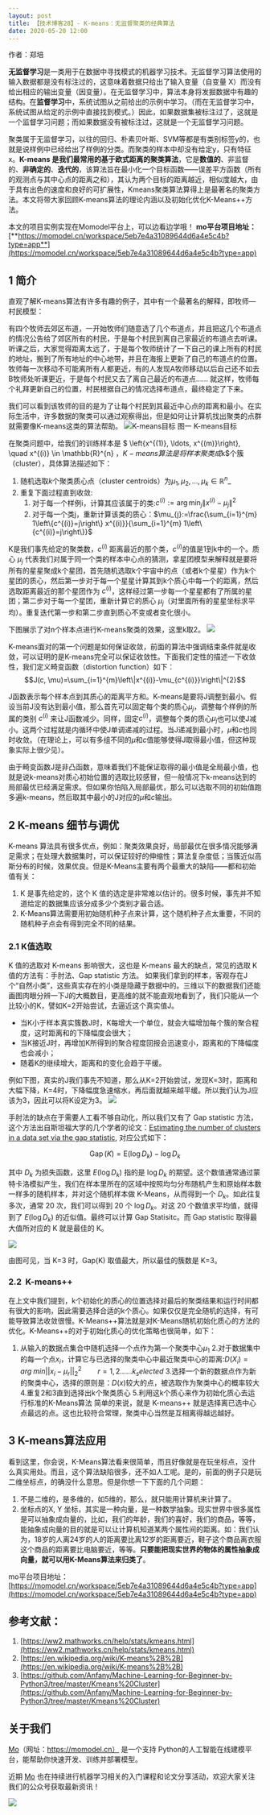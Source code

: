 ```yaml
---
layout: post
title: 【技术博客28】- K-means：无监督聚类的经典算法
date: 2020-05-20 12:00
--- 
```


作者：郑培


**无监督学习**是一类用于在数据中寻找模式的机器学习技术。无监督学习算法使用的输入数据都是没有标注过的，这意味着数据只给出了输入变量（自变量 X）而没有给出相应的输出变量（因变量）。在无监督学习中，算法本身将发掘数据中有趣的结构。在**监督学习**中，系统试图从之前给出的示例中学习。（而在无监督学习中，系统试图从给定的示例中直接找到模式。）因此，如果数据集被标注过了，这就是一个监督学习问题；而如果数据没有被标注过，这就是一个无监督学习问题。


聚类属于无监督学习，以往的回归、朴素贝叶斯、SVM等都是有类别标签y的，也就是说样例中已经给出了样例的分类。而聚类的样本中却没有给定y，只有特征x。**K-means 是我们最常用的基于欧式距离的聚类算法**，它是**数值的**、非监督的、**非确定的**、**迭代的**，该算法旨在最小化一个目标函数——误差平方函数（所有的观测点与其中心点的距离之和），其认为两个目标的距离越近，相似度越大，由于具有出色的速度和良好的可扩展性，Kmeans聚类算法算得上是最著名的聚类方法。本文将带大家回顾K-means算法的理论内涵以及初始化优化K-Means++方法。


本文的项目实例实现在Momodel平台上，可以边看边学哦！
**mo平台项目地址：**[**https://momodel.cn/workspace/5eb7e4a31089644d6a4e5c4b?type=app**](https://momodel.cn/workspace/5eb7e4a31089644d6a4e5c4b?type=app)



## 1 简介
直观了解K-means算法有许多有趣的例子，其中有一个最著名的解释，即牧师—村民模型：

有四个牧师去郊区布道，一开始牧师们随意选了几个布道点，并且把这几个布道点的情况公告给了郊区所有的村民，于是每个村民到离自己家最近的布道点去听课。听课之后，大家觉得距离太远了，于是每个牧师统计了一下自己的课上所有的村民的地址，搬到了所有地址的中心地带，并且在海报上更新了自己的布道点的位置。牧师每一次移动不可能离所有人都更近，有的人发现A牧师移动以后自己还不如去B牧师处听课更近，于是每个村民又去了离自己最近的布道点…… 就这样，牧师每个礼拜更新自己的位置，村民根据自己的情况选择布道点，最终稳定了下来。

我们可以看到该牧师的目的是为了让每个村民到其最近中心点的距离和最小。在实际生活中，许多数据的聚类可以通过观察得出，但是如何让计算机找出聚类的点群就需要像K-means这类的算法帮助。
![K-means目标](https://imgbed.momodel.cn/1589100592504-9d73880a-2a0c-46d1-92fe-efebd3c4590e.gif)
图一 K-means目标

在聚类问题中，给我们的训练样本是 $ \left\{x^{(1)}, \ldots, x^{(m)}\right\}, \quad x^{(i)} \in \mathbb{R}^{n} $，K-means算法是将样本聚类成$k$个簇（cluster），具体算法描述如下：
1. 随机选取$k$个聚类质心点（cluster centroids）为$\mu_{1}, \mu_{2}, \ldots, \mu_{k} \in \mathbb{R}^{n}$_
2. 重复下面过程直到收敛:
	1. 对于每一个样例i，计算其应该属于的类:$c^{(i)}:=\arg \min _{j}\left\|x^{(i)}-\mu_{j}\right\|^{2}$
	2. 对于每一个类j，重新计算该类的质心：$\mu_{j}:=\frac{\sum_{i=1}^{m} 1\left\{c^{(i)}=j\right\} x^{(i)}}{\sum_{i=1}^{m} 1\left\{c^{(i)}=j\right\}}$

K是我们事先给定的聚类数，$c^{(i)}$ 距离最近的那个类，$c^{(i)}$的值是1到k中的一个。质心 $\mu_{j}$ 代表我们对属于同一个类的样本中心点的猜测，拿星团模型来解释就是要将所有的星星聚成k个星团，首先随机选取k个宇宙中的点（或者k个星星）作为k个星团的质心，然后第一步对于每一个星星计算其到k个质心中每一个的距离，然后选取距离最近的那个星团作为 $c^{(i)}$，这样经过第一步每一个星星都有了所属的星团；第二步对于每一个星团，重新计算它的质心 $\mu_{j}$（对里面所有的星星坐标求平均）。重复迭代第一步和第二步直到质心不变或者变化很小。

下图展示了对n个样本点进行K-means聚类的效果，这里k取2。
![](https://imgbed.momodel.cn/1589101145272-03bf2deb-606a-423b-9f43-fb2af063ded0.png)

K-means面对的第一个问题是如何保证收敛，前面的算法中强调结束条件就是收敛，可以证明的是K-means完全可以保证收敛性。下面我们定性的描述一下收敛性，我们定义畸变函数（distortion function）如下：
$$J(c, \mu)=\sum_{i=1}^{m}\left\|x^{(i)}-\mu_{c^{(i)}}\right\|^{2}$$

J函数表示每个样本点到其质心的距离平方和。K-means是要将J调整到最小。假设当前J没有达到最小值，那么首先可以固定每个类的质心$\mu_{j}$，调整每个样例的所属的类别 $c^{(i)}$ 来让J函数减少。同样，固定$c^{(i)}$，调整每个类的质心$\mu_{j}$也可以使J减小。这两个过程就是内循环中使J单调递减的过程。当J递减到最小时，$\mu$和$c$也同时收敛。（在理论上，可以有多组不同的$\mu$和$c$值能够使得J取得最小值，但这种现象实际上很少见）。

由于畸变函数J是非凸函数，意味着我们不能保证取得的最小值是全局最小值，也就是说k-means对质心初始位置的选取比较感冒，但一般情况下k-means达到的局部最优已经满足需求。但如果你怕陷入局部最优，那么可以选取不同的初始值跑多遍k-means，然后取其中最小的J对应的$\mu$和$c$输出。


## 2 K-means 细节与调优
K-means 算法具有很多优点，例如：聚类效果良好，局部最优在很多情况能够满足需求；在处理大数据集时，可以保证较好的伸缩性；算法复杂度低；当簇近似高斯分布的时候，效果优良。但是K-Means主要有两个最重大的缺陷——都和初始值有关：
1. K 是事先给定的，这个 K 值的选定是非常难以估计的。很多时候，事先并不知道给定的数据集应该分成多少个类别才最合适。
2. K-Means算法需要用初始随机种子点来计算，这个随机种子点太重要，不同的随机种子点会有得到完全不同的结果。

### 2.1 K值选取
K 值的选取对 K-means 影响很大，这也是 K-means 最大的缺点，常见的选取 K 值的方法有：手肘法、Gap statistic 方法。
如果我们拿到的样本，客观存在J个“自然小类”，这些真实存在的小类是隐藏于数据中的。三维以下的数据我们还能画图肉眼分辨一下J的大概数目，更高维的就不能直观地看到了，我们只能从一个比较小的K，譬如K=2开始尝试，去逼近这个真实值J。

- 当K小于样本真实簇数J时，K每增大一个单位，就会大幅增加每个簇的聚合程度，这时距离和的下降幅度会很大；
- 当K接近J时，再增加K所得到的聚合程度回报会迅速变小，距离和的下降幅度也会减小；
- 随着K的继续增大，距离和的变化会趋于平缓。

例如下图，真实的J我们事先不知道，那么从K=2开始尝试，发现K=3时，距离和大幅下降，K=4时，下降幅度急速缩水，再后面就越来越平缓。所以我们认为J应该为3，因此可以将K设定为3。
![](https://imgbed.momodel.cn/1589106874426-b2fbb6e6-86a5-4976-aed7-8f05b45c525b.jpg)

手肘法的缺点在于需要人工看不够自动化，所以我们又有了 Gap statistic 方法，这个方法出自斯坦福大学的几个学者的论文：[Estimating the number of clusters in a data set via the gap statistic](https://statweb.stanford.edu/~gwalther/gap), 对应公式如下：

$$\operatorname{Gap}(K)=\mathrm{E}\left(\log D_{k}\right)-\log D_{k}$$

其中 $D_{k}$ 为损失函数，这里 $E\left(\log D_{k}\right)$ 指的是 $\log D_{k}$ 的期望。这个数值通常通过蒙特卡洛模拟产生，我们在样本里所在的区域中按照均匀分布随机产生和原始样本数一样多的随机样本，并对这个随机样本做 K-Means，从而得到一个 $D_{k}$。如此往复多次，通常 20 次，我们可以得到 20 个 $\log D_{k}$。对这 20 个数值求平均值，就得到了 $E\left(\log D_{k}\right)$  的近似值。最终可以计算 Gap Statisitc。而 Gap statistic 取得最大值所对应的 K 就是最佳的 K。

![](https://imgbed.momodel.cn/1589107219436-0e40f4c5-2ff8-4f49-b647-b5dbb6c5d133.jpg)

由图可见，当 K=3 时，Gap(K) 取值最大，所以最佳的簇数是 K=3。

### 2.2  K-means++
在上文中我们提到，k个初始化的质心的位置选择对最后的聚类结果和运行时间都有很大的影响，因此需要选择合适的k个质心。如果仅仅是完全随机的选择，有可能导致算法收敛很慢。K-Means++算法就是对K-Means随机初始化质心的方法的优化。K-Means++的对于初始化质心的优化策略也很简单，如下：
1. 从输入的数据点集合中随机选择一个点作为第一个聚类中心$μ_1$
2.对于数据集中的每一个点$x_i$，计算它与已选择的聚类中心中最近聚类中心的距离:$D(X_i)=arg\; min||x_i-μ_r||^2_2 \qquad r=1,2……k_selected$
3.选择一个新的数据点作为新的聚类中心，选择的原则是：$D(x)$较大的点，被选取作为聚类中心的概率较大
4.重复2和3直到选择出k个聚类质心
5.利用这k个质心来作为初始化质心去运行标准的K-Means算法
简单的来说，就是 K-means++ 就是选择离已选中心点最远的点。这也比较符合常理，聚类中心当然是互相离得越远越好。

## 3 K-means算法应用
看到这里，你会说，K-Means算法看来很简单，而且好像就是在玩坐标点，没什么真实用处。而且，这个算法缺陷很多，还不如人工呢。是的，前面的例子只是玩二维坐标点，的确没什么意思。但是你想一下下面的几个问题：
1. 不是二维的，是多维的，如5维的，那么，就只能用计算机来计算了。
2. 坐标点的X, Y 坐标，其实是一种向量，是一种数学抽象。现实世界中很多属性是可以抽象成向量的，比如，我们的年龄，我们的喜好，我们的商品，等等，能抽象成向量的目的就是可以让计算机知道某两个属性间的距离。如：我们认为，18岁的人离24岁的人的距离要比离12岁的距离要近，鞋子这个商品离衣服这个商品的距离要比电脑要近，等等。**只要能把现实世界的物体的属性抽象成向量，就可以用K-Means算法来归类了**。

mo平台项目地址：[https://momodel.cn/workspace/5eb7e4a31089644d6a4e5c4b?type=app](https://momodel.cn/workspace/5eb7e4a31089644d6a4e5c4b?type=app)

## 参考文献：
1. [https://ww2.mathworks.cn/help/stats/kmeans.html](https://ww2.mathworks.cn/help/stats/kmeans.html)
2. [https://en.wikipedia.org/wiki/K-means%2B%2B](https://en.wikipedia.org/wiki/K-means%2B%2B)
3. [https://github.com/Anfany/Machine-Learning-for-Beginner-by-Python3/tree/master/Kmeans%20Cluster](https://github.com/Anfany/Machine-Learning-for-Beginner-by-Python3/tree/master/Kmeans%20Cluster)


## 关于我们
[Mo](https://momodel.cn)（网址：https://momodel.cn） 是一个支持 Python的人工智能在线建模平台，能帮助你快速开发、训练并部署模型。

近期 [Mo](https://momodel.cn) 也在持续进行机器学习相关的入门课程和论文分享活动，欢迎大家关注我们的公众号获取最新资讯！

![](https://imgbed.momodel.cn/联系人.png)
